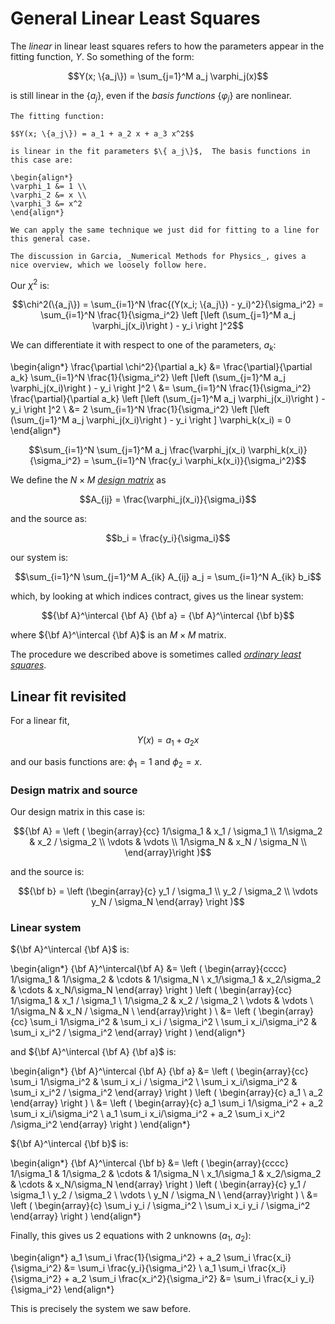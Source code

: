 # General Linear Least Squares

The _linear_ in linear least squares refers to how the parameters
appear in the fitting function, $Y$.  So something of the form:

$$Y(x; \{a_j\}) = \sum_{j=1}^M a_j \varphi_j(x)$$

is still linear in the $\{a_j\}$, even if the _basis functions_
$\{\varphi_j\}$ are nonlinear.


```{admonition} Example
The fitting function:

$$Y(x; \{a_j\}) = a_1 + a_2 x + a_3 x^2$$

is linear in the fit parameters $\{ a_j\}$,  The basis functions in this case are:

\begin{align*}
\varphi_1 &= 1 \\
\varphi_2 &= x \\
\varphi_3 &= x^2
\end{align*}

We can apply the same technique we just did for fitting to a line for this general case.
```


```{admonition} Reference
The discussion in Garcia, _Numerical Methods for Physics_, gives a nice overview, which we loosely follow here.
```

Our $\chi^2$ is:

$$\chi^2(\{a_j\}) = \sum_{i=1}^N \frac{(Y(x_i; \{a_j\}) - y_i)^2}{\sigma_i^2} =
\sum_{i=1}^N \frac{1}{\sigma_i^2} \left [\left (\sum_{j=1}^M a_j \varphi_j(x_i)\right ) - y_i \right ]^2$$

We can differentiate it with respect to one of the parameters, $a_k$:

\begin{align*}
\frac{\partial \chi^2}{\partial a_k} 
    &= \frac{\partial}{\partial a_k} 
          \sum_{i=1}^N \frac{1}{\sigma_i^2} \left [\left (\sum_{j=1}^M a_j \varphi_j(x_i)\right ) - y_i \right ]^2 \\
    &= \sum_{i=1}^N \frac{1}{\sigma_i^2} 
          \frac{\partial}{\partial a_k} \left [\left (\sum_{j=1}^M a_j \varphi_j(x_i)\right ) - y_i \right ]^2 \\
    &= 2 \sum_{i=1}^N \frac{1}{\sigma_i^2} \left [\left (\sum_{j=1}^M a_j \varphi_j(x_i)\right ) - y_i \right ] \varphi_k(x_i) = 0
\end{align*}


$$\sum_{i=1}^N \sum_{j=1}^M a_j \frac{\varphi_j(x_i) \varphi_k(x_i)}{\sigma_i^2} =
   \sum_{i=1}^N \frac{y_i \varphi_k(x_i)}{\sigma_i^2}$$

We define the $N\times M$ [_design matrix_](https://en.wikipedia.org/wiki/Design_matrix) as

$$A_{ij} = \frac{\varphi_j(x_i)}{\sigma_i}$$

and the source as:

$$b_i = \frac{y_i}{\sigma_i}$$

our system is:

$$\sum_{i=1}^N \sum_{j=1}^M A_{ik} A_{ij} a_j = \sum_{i=1}^N A_{ik} b_i$$

which, by looking at which indices contract, gives us the linear system:

$${\bf A}^\intercal {\bf A} {\bf a} = {\bf A}^\intercal {\bf b}$$

where ${\bf A}^\intercal {\bf A}$ is an $M\times M$ matrix.

The procedure we described above is sometimes called [_ordinary least
squares_](https://en.wikipedia.org/wiki/Ordinary_least_squares).


## Linear fit revisited

For a linear fit,

$$Y(x) = a_1 + a_2 x$$

and our basis functions are: $\phi_1 = 1$ and $\phi_2 = x$.

### Design matrix and source

Our design matrix in this case is:

$${\bf A} = \left ( \begin{array}{cc}
                1/\sigma_1 & x_1 / \sigma_1 \\
                1/\sigma_2 & x_2 / \sigma_2 \\
                \vdots & \vdots \\
                1/\sigma_N & x_N / \sigma_N \\
               \end{array}\right )$$

and the source is:

$${\bf b} = \left (\begin{array}{c} y_1 / \sigma_1 \\
                                    y_2 / \sigma_2 \\
                                    \vdots
                                    y_N / \sigma_N \end{array} \right )$$ 
                                    

### Linear system

${\bf A}^\intercal {\bf A}$ is:

\begin{align*}
{\bf A}^\intercal{\bf A} &= \left ( \begin{array}{cccc}
                            1/\sigma_1 & 1/\sigma_2 & \cdots & 1/\sigma_N \\
                            x_1/\sigma_1 & x_2/\sigma_2 & \cdots & x_N/\sigma_N \end{array} \right )
                            \left ( \begin{array}{cc}
                1/\sigma_1 & x_1 / \sigma_1 \\
                1/\sigma_2 & x_2 / \sigma_2 \\
                \vdots & \vdots \\
                1/\sigma_N & x_N / \sigma_N \\
               \end{array}\right ) \\
               &= \left ( \begin{array}{cc} \sum_i 1/\sigma_i^2 & \sum_i x_i / \sigma_i^2 \\
                                           \sum_i x_i/\sigma_i^2 & \sum_i x_i^2 / \sigma_i^2 \end{array} \right )
\end{align*}

and ${\bf A}^\intercal {\bf A} {\bf a}$ is:

\begin{align*}
{\bf A}^\intercal {\bf A} {\bf a} &= 
   \left ( \begin{array}{cc} \sum_i 1/\sigma_i^2 & \sum_i x_i / \sigma_i^2 \\
                             \sum_i x_i/\sigma_i^2 & \sum_i x_i^2 / \sigma_i^2 \end{array} \right )
   \left ( \begin{array}{c} a_1 \\ a_2 \end{array} \right ) \\
   &= \left ( \begin{array}{c} a_1 \sum_i 1/\sigma_i^2 + a_2 \sum_i x_i/\sigma_i^2 \\
                               a_1 \sum_i x_i/\sigma_i^2 + a_2 \sum_i x_i^2 /\sigma_i^2 \end{array} \right )
                               \end{align*}


${\bf A}^\intercal {\bf b}$ is:

\begin{align*}
{\bf A}^\intercal {\bf b} &= \left ( \begin{array}{cccc}
                            1/\sigma_1 & 1/\sigma_2 & \cdots & 1/\sigma_N \\
                            x_1/\sigma_1 & x_2/\sigma_2 & \cdots & x_N/\sigma_N \end{array} \right )
           \left ( \begin{array}{c}
                y_1 / \sigma_1 \\
                y_2 / \sigma_2 \\
                \vdots \\
                y_N / \sigma_N \\
               \end{array}\right ) \\
               &= \left ( \begin{array}{c} \sum_i y_i / \sigma_i^2 \\
                                           \sum_i x_i y_i / \sigma_i^2 \end{array} \right )
\end{align*}

Finally, this gives us 2 equations with 2 unknowns ($a_1$, $a_2$):

\begin{align*}
a_1 \sum_i \frac{1}{\sigma_i^2} + a_2 \sum_i \frac{x_i}{\sigma_i^2} &= \sum_i \frac{y_i}{\sigma_i^2} \\
a_1 \sum_i \frac{x_i}{\sigma_i^2} + a_2 \sum_i \frac{x_i^2}{\sigma_i^2} &= \sum_i \frac{x_i y_i}{\sigma_i^2} 
\end{align*}

This is precisely the system we saw before.

